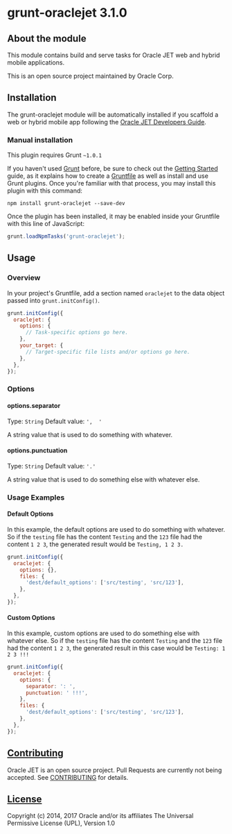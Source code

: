 # grunt-oraclejet 3.1.0

## About the module
This module contains build and serve tasks for Oracle JET web and hybrid mobile applications.

This is an open source project maintained by Oracle Corp.

## Installation
The grunt-oraclejet module will be automatically installed if you scaffold a web or hybrid mobile app following the [Oracle JET Developers Guide](http://docs.oracle.com/middleware/jet310/jet/).

### Manual installation
This plugin requires Grunt `~1.0.1`

If you haven't used [Grunt](http://gruntjs.com/) before, be sure to check out the [Getting Started](http://gruntjs.com/getting-started) guide, as it explains how to create a [Gruntfile](http://gruntjs.com/sample-gruntfile) as well as install and use Grunt plugins. Once you're familiar with that process, you may install this plugin with this command:

```shell
npm install grunt-oraclejet --save-dev
```

Once the plugin has been installed, it may be enabled inside your Gruntfile with this line of JavaScript:

```js
grunt.loadNpmTasks('grunt-oraclejet');
```

## Usage

### Overview
In your project's Gruntfile, add a section named `oraclejet` to the data object passed into `grunt.initConfig()`.

```js
grunt.initConfig({
  oraclejet: {
    options: {
      // Task-specific options go here.
    },
    your_target: {
      // Target-specific file lists and/or options go here.
    },
  },
});
```

### Options

#### options.separator
Type: `String`
Default value: `',  '`

A string value that is used to do something with whatever.

#### options.punctuation
Type: `String`
Default value: `'.'`

A string value that is used to do something else with whatever else.

### Usage Examples

#### Default Options
In this example, the default options are used to do something with whatever. So if the `testing` file has the content `Testing` and the `123` file had the content `1 2 3`, the generated result would be `Testing, 1 2 3.`

```js
grunt.initConfig({
  oraclejet: {
    options: {},
    files: {
      'dest/default_options': ['src/testing', 'src/123'],
    },
  },
});
```

#### Custom Options
In this example, custom options are used to do something else with whatever else. So if the `testing` file has the content `Testing` and the `123` file had the content `1 2 3`, the generated result in this case would be `Testing: 1 2 3 !!!`

```js
grunt.initConfig({
  oraclejet: {
    options: {
      separator: ': ',
      punctuation: ' !!!',
    },
    files: {
      'dest/default_options': ['src/testing', 'src/123'],
    },
  },
});
```

## [Contributing](https://github.com/oracle/grunt-oraclejet/tree/master/CONTRIBUTING.md)
Oracle JET is an open source project.  Pull Requests are currently not being accepted. See 
[CONTRIBUTING](https://github.com/oracle/grunt-oraclejet/tree/master/CONTRIBUTING.md)
for details.

## [License](https://github.com/oracle/grunt-oraclejet/tree/master/LICENSE.md)
Copyright (c) 2014, 2017 Oracle and/or its affiliates
The Universal Permissive License (UPL), Version 1.0